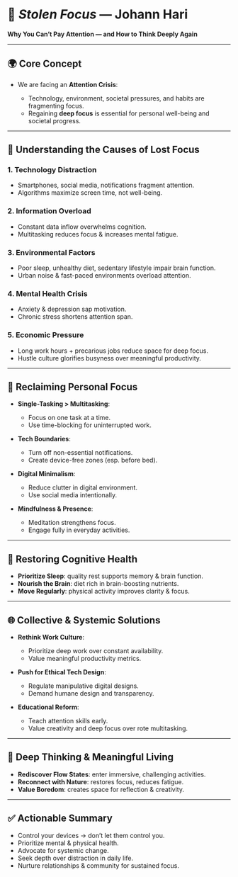 

# 📕 *Stolen Focus* — Johann Hari

**Why You Can’t Pay Attention — and How to Think Deeply Again**

---

## 🌍 Core Concept

* We are facing an **Attention Crisis**:

  * Technology, environment, societal pressures, and habits are fragmenting focus.
  * Regaining **deep focus** is essential for personal well-being and societal progress.

---

## 🔎 Understanding the Causes of Lost Focus

### 1. Technology Distraction

* Smartphones, social media, notifications fragment attention.
* Algorithms maximize screen time, not well-being.

### 2. Information Overload

* Constant data inflow overwhelms cognition.
* Multitasking reduces focus & increases mental fatigue.

### 3. Environmental Factors

* Poor sleep, unhealthy diet, sedentary lifestyle impair brain function.
* Urban noise & fast-paced environments overload attention.

### 4. Mental Health Crisis

* Anxiety & depression sap motivation.
* Chronic stress shortens attention span.

### 5. Economic Pressure

* Long work hours + precarious jobs reduce space for deep focus.
* Hustle culture glorifies busyness over meaningful productivity.

---

## 🧘 Reclaiming Personal Focus

* **Single-Tasking > Multitasking**:

  * Focus on one task at a time.
  * Use time-blocking for uninterrupted work.

* **Tech Boundaries**:

  * Turn off non-essential notifications.
  * Create device-free zones (esp. before bed).

* **Digital Minimalism**:

  * Reduce clutter in digital environment.
  * Use social media intentionally.

* **Mindfulness & Presence**:

  * Meditation strengthens focus.
  * Engage fully in everyday activities.

---

## 🧠 Restoring Cognitive Health

* **Prioritize Sleep**: quality rest supports memory & brain function.
* **Nourish the Brain**: diet rich in brain-boosting nutrients.
* **Move Regularly**: physical activity improves clarity & focus.

---

## 🌐 Collective & Systemic Solutions

* **Rethink Work Culture**:

  * Prioritize deep work over constant availability.
  * Value meaningful productivity metrics.

* **Push for Ethical Tech Design**:

  * Regulate manipulative digital designs.
  * Demand humane design and transparency.

* **Educational Reform**:

  * Teach attention skills early.
  * Value creativity and deep focus over rote multitasking.

---

## 🌱 Deep Thinking & Meaningful Living

* **Rediscover Flow States**: enter immersive, challenging activities.
* **Reconnect with Nature**: restores focus, reduces fatigue.
* **Value Boredom**: creates space for reflection & creativity.

---

## ✅ Actionable Summary

* Control your devices → don’t let them control you.
* Prioritize mental & physical health.
* Advocate for systemic change.
* Seek depth over distraction in daily life.
* Nurture relationships & community for sustained focus.

